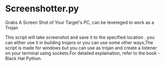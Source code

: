 # Screenshotter.py
Grabs A Screen Shot of Your Target's PC, can be levereged to work as a Trojan

This script will take screenshot and save it to the specified location . you can either use it in building trojans or you can use some other ways,The script is made for windows but you can use as trojan and create a listener on your terminal using sockets.For detailed explaination, refer to the book - Black Hat Python.
